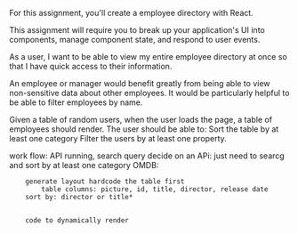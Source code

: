 For this assignment, you'll create a employee directory with React. 

This assignment will require you to break up your application's UI into components, 
manage component state, 
and respond to user events.

As a user, I want to be able to view my entire employee directory at once so that I have quick access to their information.


An employee or manager would benefit greatly from being able to view non-sensitive data about other employees. 
It would be particularly helpful to be able to filter employees by name.


Given a table of random users, when the user loads the page, a table of employees should render.
The user should be able to:
        Sort the table by at least one category
        Filter the users by at least one property.


work flow:
        API running, search query
            decide on an APi: just need to searcg and sort by at least one category
            OMDB: 

        generate layout hardcode the table first
            table columns: picture, id, title, director, release date
        sort by: director or title*


        code to dynamically render








